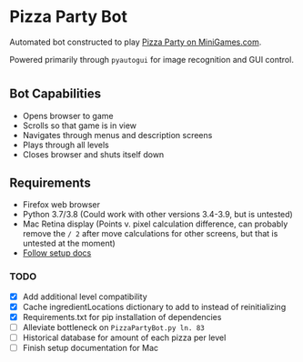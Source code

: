 # Pizza Party Bot

Automated bot constructed to play [Pizza Party on MiniGames.com](https://www.minigames.com/games/pizza-party). 

Powered primarily through `pyautogui` for image recognition and GUI control.
#

## Bot Capabilities
- Opens browser to game
- Scrolls so that game is in view
- Navigates through menus and description screens
- Plays through all levels
- Closes browser and shuts itself down

## Requirements
- Firefox web browser
- Python 3.7/3.8 (Could work with other versions 3.4-3.9, but is untested)
- Mac Retina display (Points v. pixel calculation difference, can probably remove the `/ 2` after move calculations for other screens, but that is untested at the moment)
- [Follow setup docs](https://github.com/Ravveni/PizzaPartyBot/Setup.md)

### TODO
- [x] Add additional level compatibility
- [x] Cache ingredientLocations dictionary to add to instead of reinitializing
- [x] Requirements.txt for pip installation of dependencies
- [ ] Alleviate bottleneck on `PizzaPartyBot.py ln. 83`
- [ ] Historical database for amount of each pizza per level
- [ ] Finish setup documentation for Mac
